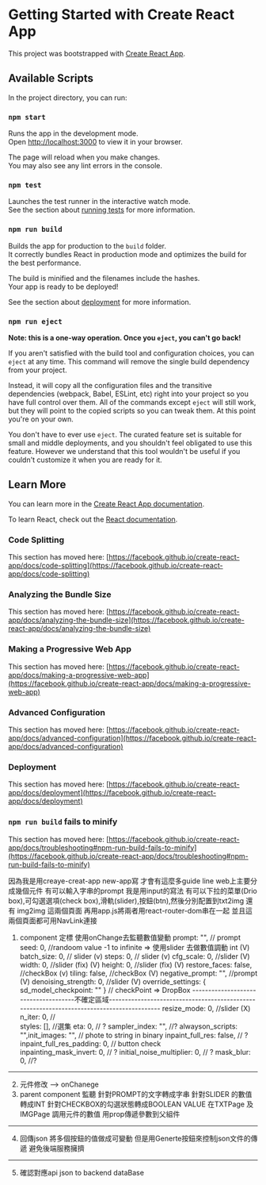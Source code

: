 # Getting Started with Create React App

This project was bootstrapped with [Create React App](https://github.com/facebook/create-react-app).

## Available Scripts

In the project directory, you can run:

### `npm start`

Runs the app in the development mode.\
Open [http://localhost:3000](http://localhost:3000) to view it in your browser.

The page will reload when you make changes.\
You may also see any lint errors in the console.

### `npm test`

Launches the test runner in the interactive watch mode.\
See the section about [running tests](https://facebook.github.io/create-react-app/docs/running-tests) for more information.

### `npm run build`

Builds the app for production to the `build` folder.\
It correctly bundles React in production mode and optimizes the build for the best performance.

The build is minified and the filenames include the hashes.\
Your app is ready to be deployed!

See the section about [deployment](https://facebook.github.io/create-react-app/docs/deployment) for more information.

### `npm run eject`

**Note: this is a one-way operation. Once you `eject`, you can't go back!**

If you aren't satisfied with the build tool and configuration choices, you can `eject` at any time. This command will remove the single build dependency from your project.

Instead, it will copy all the configuration files and the transitive dependencies (webpack, Babel, ESLint, etc) right into your project so you have full control over them. All of the commands except `eject` will still work, but they will point to the copied scripts so you can tweak them. At this point you're on your own.

You don't have to ever use `eject`. The curated feature set is suitable for small and middle deployments, and you shouldn't feel obligated to use this feature. However we understand that this tool wouldn't be useful if you couldn't customize it when you are ready for it.

## Learn More

You can learn more in the [Create React App documentation](https://facebook.github.io/create-react-app/docs/getting-started).

To learn React, check out the [React documentation](https://reactjs.org/).

### Code Splitting

This section has moved here: [https://facebook.github.io/create-react-app/docs/code-splitting](https://facebook.github.io/create-react-app/docs/code-splitting)

### Analyzing the Bundle Size

This section has moved here: [https://facebook.github.io/create-react-app/docs/analyzing-the-bundle-size](https://facebook.github.io/create-react-app/docs/analyzing-the-bundle-size)

### Making a Progressive Web App

This section has moved here: [https://facebook.github.io/create-react-app/docs/making-a-progressive-web-app](https://facebook.github.io/create-react-app/docs/making-a-progressive-web-app)

### Advanced Configuration

This section has moved here: [https://facebook.github.io/create-react-app/docs/advanced-configuration](https://facebook.github.io/create-react-app/docs/advanced-configuration)

### Deployment

This section has moved here: [https://facebook.github.io/create-react-app/docs/deployment](https://facebook.github.io/create-react-app/docs/deployment)

### `npm run build` fails to minify

This section has moved here: [https://facebook.github.io/create-react-app/docs/troubleshooting#npm-run-build-fails-to-minify](https://facebook.github.io/create-react-app/docs/troubleshooting#npm-run-build-fails-to-minify)


因為我是用creaye-creat-app new-app寫 才會有這麼多guide line
web上主要分成幾個元件 有可以輸入字串的prompt 我是用input的寫法 有可以下拉的菜單(Drio box),可勾選選項(check box),滑軌(slider),按鈕(btn),然後分別配置到txt2img 還有 img2img 這兩個頁面 再用app.js將兩者用react-router-dom串在一起 並且這兩個頁面都可用NavLink連接 


1. component 定標  使用onChange去監聽數值變動
    prompt: "",    // prompt 
    seed: 0, //randoom value -1 to infinite => 使用slider 去做數值調動 int  (V)
    batch_size: 0, // slider                                               (v)
    steps: 0, // slider                                                    (v)
    cfg_scale: 0, //slider                                                 (V)
    width: 0, //slider (fix)                                               (V)
    height: 0, //slider (fix)                                              (V)
    restore_faces: false, //checkBox                                       (v)
    tiling: false, //checkBox                                              (V)
    negative_prompt: "", //prompt                                          (V)
    denoising_strength: 0, //slider                                        (V)
    override_settings: {
      sd_model_checkpoint: "" }    // checkPoint => DropBox 
-------------------------------------不確定區域------------------------------------------------------------------------------------------
     resize_mode: 0, //slider                                               (X)
    n_iter: 0, //                                                        
    styles: [], //選集
    eta: 0, // ?
    sampler_index: "",  //?
    alwayson_scripts: "",init_images: "",   // phote to string in binary 
    inpaint_full_res: false, // ?
    inpaint_full_res_padding: 0, // button check  
    inpainting_mask_invert: 0, // ?
    initial_noise_multiplier: 0, // ?
    mask_blur: 0, //?

----------------------------------------------------------------------------------------------------------------------------------------
2. 元件修改 --> onChanege 
3. parent component 監聽
    針對PROMPT的文字轉成字串 針對SLIDER 的數值轉成INT 針對CHECKBOX的勾選狀態轉成BOOLEAN VALUE 
    在TXTPage 及 IMGPage 調用元件的數值 用prop傳遞參數到父組件
---------------------------------------------------------------------------------------------------------------------------------------- 
4. 回傳json
    將多個按鈕的值做成可變動 但是用Generte按鈕來控制json文件的傳遞 避免後端服務擁擠
----------------------------------------------------------------------------------------------------------------------------------------
5. 確認對應api json to backend dataBase
